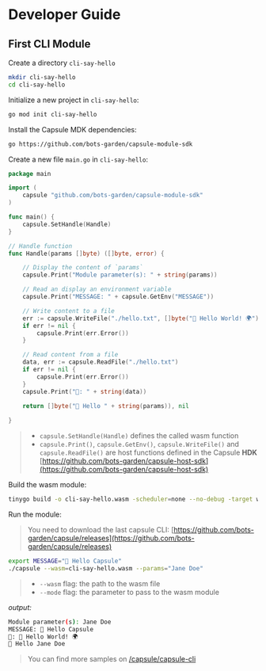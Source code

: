 # Developer Guide

## First CLI Module

Create a directory `cli-say-hello`

```bash
mkdir cli-say-hello
cd cli-say-hello
```

Initialize a new project in `cli-say-hello`:

```bash
go mod init cli-say-hello
```

Install the Capsule MDK dependencies:
```bash
go https://github.com/bots-garden/capsule-module-sdk
```

Create a new file `main.go` in `cli-say-hello`:

```go
package main

import (
	capsule "github.com/bots-garden/capsule-module-sdk"
)

func main() {
	capsule.SetHandle(Handle)
}

// Handle function
func Handle(params []byte) ([]byte, error) {

	// Display the content of `params`
	capsule.Print("Module parameter(s): " + string(params))

	// Read an display an environment variable 
	capsule.Print("MESSAGE: " + capsule.GetEnv("MESSAGE"))

	// Write content to a file
	err := capsule.WriteFile("./hello.txt", []byte("👋 Hello World! 🌍"))
	if err != nil {
		capsule.Print(err.Error())
	}

	// Read content from a file
	data, err := capsule.ReadFile("./hello.txt")
	if err != nil {
		capsule.Print(err.Error())
	}
	capsule.Print("📝: " + string(data))
	
	return []byte("👋 Hello " + string(params)), nil

}
```
> - `capsule.SetHandle(Handle)` defines the called wasm function
> - `capsule.Print()`, `capsule.GetEnv()`, `capsule.WriteFile()` and `capsule.ReadFile()` are host functions defined in the Capsule **HDK** [https://github.com/bots-garden/capsule-host-sdk](https://github.com/bots-garden/capsule-host-sdk)

Build the wasm module:
```bash
tinygo build -o cli-say-hello.wasm -scheduler=none --no-debug -target wasi ./main.go
```

Run the module:
> You need to download the last capsule CLI: [https://github.com/bots-garden/capsule/releases](https://github.com/bots-garden/capsule/releases)
```bash
export MESSAGE="👋 Hello Capsule"
./capsule --wasm=cli-say-hello.wasm --params="Jane Doe"
```
> - `--wasm` flag: the path to the wasm file
> - `--mode` flag: the parameter to pass to the wasm module


*output:*
```bash
Module parameter(s): Jane Doe
MESSAGE: 👋 Hello Capsule
📝: 👋 Hello World! 🌍
👋 Hello Jane Doe
```

> You can find more samples on [/capsule/capsule-cli](https://github.com/bots-garden/capsule/capsule-cli)
